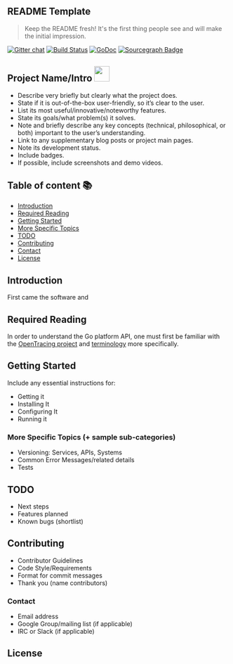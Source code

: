 ## README Template
> Keep the README fresh! It's the first thing people see and will make the initial impression.


[![Gitter chat](http://img.shields.io/badge/gitter-join%20chat%20%E2%86%92-brightgreen.svg)](https://gitter.im/opentracing/public) [![Build Status](https://travis-ci.org/opentracing/opentracing-go.svg?branch=master)](https://travis-ci.org/opentracing/opentracing-go) [![GoDoc](https://godoc.org/github.com/opentracing/opentracing-go?status.svg)](http://godoc.org/github.com/opentracing/opentracing-go)
[![Sourcegraph Badge](https://sourcegraph.com/github.com/opentracing/opentracing-go/-/badge.svg)](https://sourcegraph.com/github.com/opentracing/opentracing-go?badge)


## Project Name/Intro <img src="https://cdn-images-1.medium.com/max/126/1*xYxpulCWTYmS-m--fa92ig@2x.png" width="35"> 

- Describe very briefly but clearly what the project does.
- State if it is out-of-the-box user-friendly, so it’s clear to the user.
- List its most useful/innovative/noteworthy features.
- State its goals/what problem(s) it solves.
- Note and briefly describe any key concepts (technical, philosophical, or both) important to the user’s understanding.
- Link to any supplementary blog posts or project main pages.
- Note its development status.
- Include badges.
- If possible, include screenshots and demo videos.


## Table of content :books:

- [Introduction](#introduction)
- [Required Reading](#required-reading)
- [Getting Started](#getting-started)
- [More Specific Topics](#more-specific-topics)
- [TODO](#todo)
- [Contributing](#contributing)
- [Contact](#contact)
- [License](#license)


## Introduction

First came the software and

## Required Reading

In order to understand the Go platform API, one must first be familiar with the
[OpenTracing project](http://opentracing.io) and
[terminology](http://opentracing.io/documentation/pages/spec.html) more specifically.

## Getting Started
Include any essential instructions for:
- Getting it
- Installing It
- Configuring It
- Running it

### More Specific Topics (+ sample sub-categories)
- Versioning: Services, APIs, Systems
- Common Error Messages/related details
- Tests

## TODO
- Next steps
- Features planned
- Known bugs (shortlist)

## Contributing
- Contributor Guidelines
- Code Style/Requirements
- Format for commit messages
- Thank you (name contributors)

### Contact
- Email address
- Google Group/mailing list (if applicable)
- IRC or Slack (if applicable)


## License 

[doc-img]: https://readthedocs.org/projects/jaeger/badge/?version=latest
 [doc]: http://jaeger.readthedocs.org/en/latest/
 [project]: https://readthedocs.org/projects/jaeger/
 [ci-img]: https://travis-ci.org/jaegertracing/documentation.svg?branch=master
 [ci]: https://travis-ci.org/jaegertracing/documentation
 [jaeger]: http://jaegertracing.io

